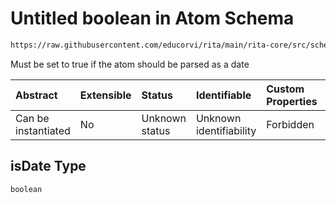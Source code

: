 # Untitled boolean in Atom Schema

```txt
https://raw.githubusercontent.com/educorvi/rita/main/rita-core/src/schema/atom.json#/properties/isDate
```

Must be set to true if the atom should be parsed as a date

| Abstract            | Extensible | Status         | Identifiable            | Custom Properties | Additional Properties | Access Restrictions | Defined In                                                       |
| :------------------ | :--------- | :------------- | :---------------------- | :---------------- | :-------------------- | :------------------ | :--------------------------------------------------------------- |
| Can be instantiated | No         | Unknown status | Unknown identifiability | Forbidden         | Allowed               | none                | [atom.json\*](../../src/schema/atom.json "open original schema") |

## isDate Type

`boolean`
